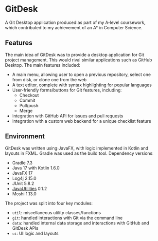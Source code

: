 # GitDesk
A Git Desktop application produced as part of my A-level coursework, which contributed to my achievement of an A* in Computer Science. 

## Features
The main idea of GitDesk was to provide a desktop application for Git project management. This would rival similar applications such as GitHub Desktop. The main features included:

- A main menu, allowing user to open a previous repository, select one from disk, or clone one from the web
- A text editor, complete with syntax highlighting for popular languages
- User-friendly forms/buttons for Git features, including:
  - Checkout
  - Commit
  - Pull/push
  - Merge
- Integration with GitHub API for issues and pull requests
- Integration with a custom web backend for a unique checklist feature

## Environment
GitDesk was written using JavaFX, with logic implemented in Kotlin and layouts in FXML. Gradle was used as the build tool. Dependency versions:

- Gradle 7.3
- Java 17 with Kotlin 1.6.0
- JavaFX 17
- Log4j 2.15.0
- JUnit 5.8.2
- [JavaUtilities](https://github.com/Harleyoc1/JavaUtilities) 0.1.2
- Moshi 1.13.0

The project was split into four key modules: 

- `util`: miscellaneous utility classes/functions
- `git`: handled interactions with Git via the command line
- `data`: handled internal data storage and interactions with GitHub and GitDesk APIs
- `ui`: UI logic and layouts
